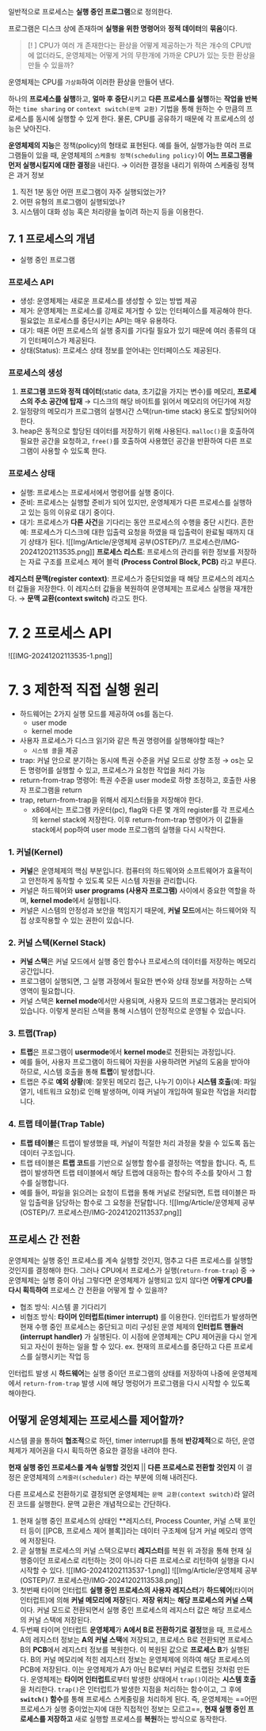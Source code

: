 일반적으로 프로세스는 **실행 중인 프로그램**으로 정의한다. 

프로그램은 디스크 상에 존재하며 **실행을 위한 명령어**와 **정적 데이터**의 **묶음**이다. 

> [! ] CPU가 여러 개 존재한다는 환상을 어떻게 제공하는가
> 적은 개수의 CPU밖에 없더라도, 운영체제는 어떻게 거의 무한개에 가까운 CPU가 있는 듯한 환상을 만들 수 있을까?

운영체제는 CPU를 `가상화`하여 이러한 환상을 만들어 낸다. 

하나의 **프로세스를 실행**하고, **얼마 후 중단**시키고 **다른 프로세스를 실행**하는 **작업을 반복**하는 `time sharing` or `context switch(문맥 교환)` 기법을 통해 원하는 수 만큼의 프로세스를 동시에 실행할 수 있게 한다. 
물론, CPU를 공유하기 때문에 각 프로세스의 성능은 낮아진다. 

**운영체제의 지능**은 정책(policy)의 형태로 표현된다. 
예를 들어, 실행가능한 여러 프로그램들이 있을 때, 운영체제의 `스케줄링 정책(scheduling policy)`이 **어느 프로그램을 먼저 실행시킬지에 대한 결정**을 내린다. 
→ 이러한 결정을 내리기 위하여 스케줄링 정책은 과거 정보
1. 직전 1분 동안 어떤 프로그램이 자주 실행되었는가?
2. 어떤 유형의 프로그램이 실행되었나?
3. 시스템이 대화 성능 혹은 처리량을 높이려 하는지
등을 이용한다. 

## 7. 1 프로세스의 개념
- 실행 중인 프로그램
### 프로세스 API
- 생성: 운영체제는 새로운 프로세스를 생성할 수 있는 방법 제공
- 제거: 운영체제는 프로세스를 강제로 제거할 수 있는 인터페이스를 제공해야 한다. 필요없는 프로세스를 중단시키는 API는 매우 유용하다. 
- 대기: 때론 어떤 프로세스의 실행 중지를 기다릴 필요가 있기 때문에 여러 종류의 대기 인터페이스가 제공된다. 
- 상태(Status): 프로세스 상태 정보를 얻어내는 인터페이스도 제공된다. 

### 프로세스의 생성
1. **프로그램 코드와 정적 데이터**(static data, 초기값을 가지는 변수)를 메모리, **프로세스의 주소 공간에 탑재**
   → 디스크의 해당 바이트를 읽어서 메모리의 어딘가에 저장
2. 일정량의 메모리가 프로그램의 실행시간 스택(run-time stack) 용도로 할당되어야 한다. 
3. heap은 동적으로 할당된 데이터를 저장하기 위해 사용된다. 
   `malloc()`을 호출하여 필요한 공간을 요청하고, 
   `free()`를 호출하여 사용했던 공간을 반환하여 다른 프로그램이 사용할 수 있도록 한다. 

### 프로세스 상태
- 실행: 프로세스는 프로세서에서 명령어를 실행 중이다. 
- 준비: 프로세스는 실행할 준비가 되어 있지만, 운영체제가 다른 프로세스를 실행하고 있는 등의 이유로 대기 중이다. 
- 대기: 프로세스가 **다른 사건**을 기다리는 동안 프로세스의 수행을 중단 시킨다. 
  흔한 예: 프로세스가 디스크에 대한 입출력 요청을 하였을 때 입출력이 완료될 때까지 대기 상태가 된다. 
![[Img/Article/운영체제 공부(OSTEP)/7. 프로세스란/IMG-20241202113535.png]]
**프로세스 리스트**: 프로세스의 관리를 위한 정보를 저장하는 자료 구조를 프로세스 제어 블럭 **(Process Control Block, PCB)** 라고 부른다. 

**레지스터 문맥(register context)**: 프로세스가 중단되었을 때 해당 프로세스의 레지스터 값들을 저장한다. 이 레지스터 값들을 복원하여 운영체제는 프로세스 실행을 재개한다. 
→ **문맥 교환(context switch)** 라고도 한다. 

# 7. 2 프로세스 API 
![[IMG-20241202113535-1.png]]
# 7. 3 제한적 직접 실행 원리
-  하드웨어는 2가지 실행 모드를 제공하여 os를 돕는다. 
	- user mode
	- kernel mode
- 사용자 프로세스가 디스크 읽기와 같은 특권 명령어를 실행해야할 때는?
	- `시스템 콜`을 제공
- trap: 커널 안으로 분기하는 동시에 특권 수준을 커널 모드로 상향 조정
  → os는 모든 명령어를 실행할 수 있고, 프로세스가 요청한 작업을 처리 가능
- return-from-trap 명령어: 특권 수준을 user mode로 하향 조정하고, 호출한 사용자 프로그램을 return 
- trap, return-from-trap을 위해서 레지스터들을 저장해야 한다. 
	- x86에서는 프로그램 카운터(pc), flag와 다른 몇 개의 register를 각 프로세스의 kernel stack에 저장한다. 이후 return-from-trap 명령어가 이 값들을 stack에서 pop하여 user mode 프로그램의 실행을 다시 시작한다. 
### 1. 커널(Kernel)
- **커널**은 운영체제의 핵심 부분입니다. 컴퓨터의 하드웨어와 소프트웨어가 효율적이고 안전하게 동작할 수 있도록 모든 시스템 자원을 관리합니다.
- 커널은 하드웨어와 **user programs (사용자 프로그램)** 사이에서 중요한 역할을 하며, **kernel mode**에서 실행됩니다.
- 커널은 시스템의 안정성과 보안을 책임지기 때문에, **커널 모드**에서는 하드웨어와 직접 상호작용할 수 있는 권한이 있습니다.
### 2. 커널 스택(Kernel Stack)
- **커널 스택**은 커널 모드에서 실행 중인 함수나 프로세스의 데이터를 저장하는 메모리 공간입니다.
- 프로그램이 실행되면, 그 실행 과정에서 필요한 변수와 상태 정보를 저장하는 스택 영역이 필요합니다.
- 커널 스택은 **kernel mode**에서만 사용되며, 사용자 모드의 프로그램과는 분리되어 있습니다. 이렇게 분리된 스택을 통해 시스템이 안정적으로 운영될 수 있습니다.
### 3. 트랩(Trap)
- **트랩**은 프로그램이 **usermode**에서 **kernel mode**로 전환되는 과정입니다.
- 예를 들어, 사용자 프로그램이 하드웨어 자원을 사용하려면 커널의 도움을 받아야 하므로, 시스템 호출을 통해 **트랩**이 발생합니다.
- 트랩은 주로 **예외 상황**(예: 잘못된 메모리 접근, 나누기 0)이나 **시스템 호출**(예: 파일 열기, 네트워크 요청)로 인해 발생하며, 이때 커널이 개입하여 필요한 작업을 처리합니다.
### 4. 트랩 테이블(Trap Table)
- **트랩 테이블**은 트랩이 발생했을 때, 커널이 적절한 처리 과정을 찾을 수 있도록 돕는 데이터 구조입니다.
- 트랩 테이블은 **트랩 코드**를 기반으로 실행할 함수를 결정하는 역할을 합니다. 즉, 트랩이 발생하면 트랩 테이블에서 해당 트랩에 대응하는 함수의 주소를 찾아서 그 함수를 실행합니다.
- 예를 들어, 파일을 읽으려는 요청이 트랩을 통해 커널로 전달되면, 트랩 테이블은 파일 입출력을 담당하는 함수로 그 요청을 전달합니다.
![[Img/Article/운영체제 공부(OSTEP)/7. 프로세스란/IMG-20241202113537.png]]
## 프로세스 간 전환
운영체제는 실행 중인 프로세스를 계속 실행할 것인지, 멈추고 다른 프로세스를 실행할 것인지를 결정해야 한다. 
그러나 CPU에서 프로세스가 실행(`return-from-trap`) 중 → 운영체제는 실행 중이 아님
그렇다면 운영체제가 실행되고 있지 않다면 **어떻게 CPU를 다시 획득하여** 프로세스 간 전환을 어떻게 할 수 있을까?

- 협조 방식: 시스템 콜 기다리기
- 비협조 방식: **타이머 인터럽트(timer interrupt)** 를 이용한다. 
  인터럽트가 발생하면 현재 수행 중인 프로세스는 중단되고 미리 구성된 운영 체제의 **인터럽트 핸들러(interrupt handler)** 가 실행된다. 
  이 시점에 운영체제는 CPU 제어권을 다시 얻게 되고 자신이 원하는 일을 할 수 있다. 
	ex. 현재의 프로세스를 중단하고 다른 프로세스를 실행시키는 작업 등

인터럽트 발생 시 **하드웨어**는 실행 중이던 프로그램의 상태를 저장하여 나중에 운영체제에서 `return-from-trap` 발생 시에 해당 명렁어가 프로그램을 다시 시작할 수 있도록 해야한다. 

## 어떻게 운영체제는 프로세스를 제어할까?
시스템 콜을 통하여 **협조적**으로 하던, timer interrupt를 통해 **반강제적**으로 하던, 
운영체제가 제어권을 다시 획득하면 중요한 결정을 내려야 한다. 

**현재 실행 중인 프로세스를 계속 실행할 것인지** || **다른 프로세스로 전환할 것인지**
이 결정은 운영체제의 `스케줄러(scheduler)` 라는 부분에 의해 내려진다. 

다른 프로세스로 전환하기로 결정되면 운영체제는 `문맥 교환(context switch)`라 알려진 코드를 실행한다. 문맥 교환은 개념적으로는 간단하다. 
1. 현재 실행 중인 프로세스의 상태인 **레지스터, Process Counter, 커널 스택 포인터 등이 [[PCB, 프로세스 제어 블록]]라는 데이터 구조체에 담겨 커널 메모리 영역에 저장된다. 
2. 곧 실행될 프로세스의 커널 스택으로부터 **레지스터**를 복원
위 과정을 통해 현재 실행중이던 프로세스로 리턴하는 것이 아니라 다른 프로세스로 리턴하여 실행을 다시 시작할 수 있다. 
![[IMG-20241202113537-1.png]]
![[Img/Article/운영체제 공부(OSTEP)/7. 프로세스란/IMG-20241202113538.png]]
1. 첫번째 타이머 인터럽트
   **실행 중인 프로세스의 사용자 레지스터**가 **하드웨어**(타이머 인터럽트)에 의해 **커널 메모리에 저장**된다. 
   **저장 위치**는 **해당 프로세스의 커널 스택**이다. 커널 모드로 전환되면서 실행 중인 프로세스의 레지스터 값은 해당 프로세스의 커널 스택에 저장된다. 
2. 두번째 타이머 인터럽트
   **운영체제**가 **A에서 B로 전환하기로 결정**했을 때, 
   프로세스 A의 레지스터 정보는 **A의 커널 스택**에 저장되고, 프로세스 B로 전환되면 프로세스 B의 **PCB**에서 레지스터 정보를 복원한다. 이 복원된 값으로 **프로세스 B**가 실행된다.
   B의 커널 메모리에 적힌 레지스터 정보는 운영체제에 의하여 해당 프로세스의 PCB에 저장된다. 이는 운영체제가 A가 아닌 B로부터 커널로 트랩된 것처럼 만든다. 
운영체제는 **타이머 인터럽트**로부터 발생한 상태에서 `trap()`이라는 **시스템 호출**을 처리한다. `trap()`은 인터럽트가 발생한 지점을 처리하는 함수이고, 그 후에 **`switch()` 함수**를 통해 프로세스 스케줄링을 처리하게 된다. 
즉, 운영체제는 ==어떤 프로세스가 실행 중이었는지에 대한 직접적인 정보는 모르고==, **현재 실행 중인 프로세스를 저장하고** 새로 실행할 프로세스를 **복원**하는 방식으로 동작한다. 



